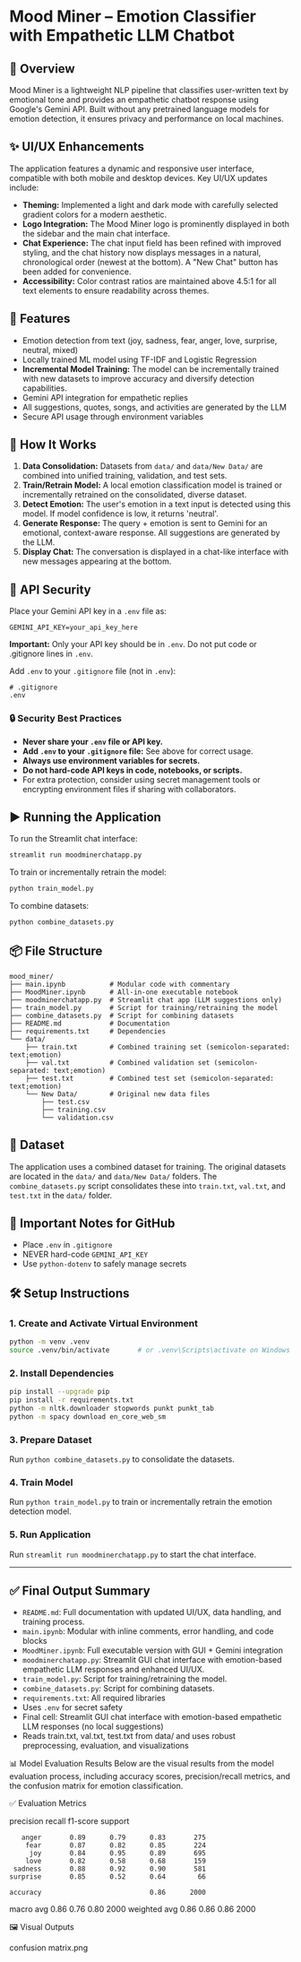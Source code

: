 # Mood Miner – Emotion Classifier with Empathetic LLM Chatbot

## 🌟 Overview
Mood Miner is a lightweight NLP pipeline that classifies user-written text by emotional tone and provides an empathetic chatbot response using Google's Gemini API. Built without any pretrained language models for emotion detection, it ensures privacy and performance on local machines.

## ✨ UI/UX Enhancements
The application features a dynamic and responsive user interface, compatible with both mobile and desktop devices. Key UI/UX updates include:
- **Theming:** Implemented a light and dark mode with carefully selected gradient colors for a modern aesthetic.
- **Logo Integration:** The Mood Miner logo is prominently displayed in both the sidebar and the main chat interface.
- **Chat Experience:** The chat input field has been refined with improved styling, and the chat history now displays messages in a natural, chronological order (newest at the bottom). A "New Chat" button has been added for convenience.
- **Accessibility:** Color contrast ratios are maintained above 4.5:1 for all text elements to ensure readability across themes.

## 🧠 Features
- Emotion detection from text (joy, sadness, fear, anger, love, surprise, neutral, mixed)
- Locally trained ML model using TF-IDF and Logistic Regression
- **Incremental Model Training:** The model can be incrementally trained with new datasets to improve accuracy and diversify detection capabilities.
- Gemini API integration for empathetic replies
- All suggestions, quotes, songs, and activities are generated by the LLM
- Secure API usage through environment variables

## 💾 How It Works
1. **Data Consolidation:** Datasets from `data/` and `data/New Data/` are combined into unified training, validation, and test sets.
2. **Train/Retrain Model:** A local emotion classification model is trained or incrementally retrained on the consolidated, diverse dataset.
3. **Detect Emotion:** The user's emotion in a text input is detected using this model. If model confidence is low, it returns 'neutral'.
4. **Generate Response:** The query + emotion is sent to Gemini for an emotional, context-aware response. All suggestions are generated by the LLM.
5. **Display Chat:** The conversation is displayed in a chat-like interface with new messages appearing at the bottom.

## 🔐 API Security
Place your Gemini API key in a `.env` file as:

```
GEMINI_API_KEY=your_api_key_here
```

**Important:** Only your API key should be in `.env`. Do not put code or .gitignore lines in `.env`.

Add `.env` to your `.gitignore` file (not in `.env`):
```
# .gitignore
.env
```

### 🔒 Security Best Practices
* **Never share your `.env` file or API key.**
* **Add `.env` to your `.gitignore` file:**
  See above for correct usage.
* **Always use environment variables for secrets.**
* **Do not hard-code API keys in code, notebooks, or scripts.**
* For extra protection, consider using secret management tools or encrypting environment files if sharing with collaborators.

## ▶️ Running the Application
To run the Streamlit chat interface:
```bash
streamlit run moodminerchatapp.py
```
To train or incrementally retrain the model:
```bash
python train_model.py
```
To combine datasets:
```bash
python combine_datasets.py
```

## 📦 File Structure
```
mood_miner/
├── main.ipynb           # Modular code with commentary
├── MoodMiner.ipynb      # All-in-one executable notebook
├── moodminerchatapp.py  # Streamlit chat app (LLM suggestions only)
├── train_model.py       # Script for training/retraining the model
├── combine_datasets.py  # Script for combining datasets
├── README.md            # Documentation
├── requirements.txt     # Dependencies
└── data/
    ├── train.txt        # Combined training set (semicolon-separated: text;emotion)
    ├── val.txt          # Combined validation set (semicolon-separated: text;emotion)
    ├── test.txt         # Combined test set (semicolon-separated: text;emotion)
    └── New Data/        # Original new data files
        ├── test.csv
        ├── training.csv
        └── validation.csv
```

## 📘 Dataset

The application uses a combined dataset for training. The original datasets are located in the `data/` and `data/New Data/` folders. The `combine_datasets.py` script consolidates these into `train.txt`, `val.txt`, and `test.txt` in the `data/` folder.

## 📌 Important Notes for GitHub
* Place `.env` in `.gitignore`
* NEVER hard-code `GEMINI_API_KEY`
* Use `python-dotenv` to safely manage secrets

## 🛠️ Setup Instructions

### 1. Create and Activate Virtual Environment
```bash
python -m venv .venv
source .venv/bin/activate       # or .venv\Scripts\activate on Windows
```

### 2. Install Dependencies
```bash
pip install --upgrade pip
pip install -r requirements.txt
python -m nltk.downloader stopwords punkt punkt_tab
python -m spacy download en_core_web_sm
```

### 3. Prepare Dataset
Run `python combine_datasets.py` to consolidate the datasets.

### 4. Train Model
Run `python train_model.py` to train or incrementally retrain the emotion detection model.

### 5. Run Application
Run `streamlit run moodminerchatapp.py` to start the chat interface.

---

## ✅ Final Output Summary
* `README.md`: Full documentation with updated UI/UX, data handling, and training process.
* `main.ipynb`: Modular with inline comments, error handling, and code blocks
* `MoodMiner.ipynb`: Full executable version with GUI + Gemini integration
* `moodminerchatapp.py`: Streamlit GUI chat interface with emotion-based empathetic LLM responses and enhanced UI/UX.
* `train_model.py`: Script for training/retraining the model.
* `combine_datasets.py`: Script for combining datasets.
* `requirements.txt`: All required libraries
* Uses `.env` for secret safety
* Final cell: Streamlit GUI chat interface with emotion-based empathetic LLM responses (no local suggestions)
* Reads train.txt, val.txt, test.txt from data/ and uses robust preprocessing, evaluation, and visualizations

📊 Model Evaluation Results
Below are the visual results from the model evaluation process, including accuracy scores, precision/recall metrics, and the confusion matrix for emotion classification.

✅ Evaluation Metrics

precision    recall  f1-score   support

       anger       0.89      0.79      0.83       275
        fear       0.87      0.82      0.85       224
         joy       0.84      0.95      0.89       695
        love       0.82      0.58      0.68       159
     sadness       0.88      0.92      0.90       581
    surprise       0.85      0.52      0.64        66

    accuracy                           0.86      2000
   macro avg       0.86      0.76      0.80      2000
weighted avg       0.86      0.86      0.86      2000

🖼️ Visual Outputs

confusion matrix.png